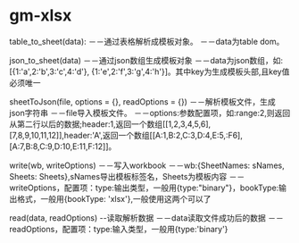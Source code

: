 # gm-xlsx


table_to_sheet(data):
－－通过表格解析成模板对象。
－－data为table dom。


json_to_sheet(data)
－－通过json数组生成模板对象
－－data为json数组，如:[{1:'a',2:'b',3:'c',4:'d'}, {1:'e',2:'f',3:'g',4:'h'}]。其中key为生成模板头部,且key值必须唯一



sheetToJson(file, options = {}, readOptions = {})
－－解析模板文件，生成json字符串
－－file导入模板文件。
－－options:参数配置项，如:range:2,则返回从第二行以后的数据;header:1,返回一个数组[[1,2,3,4,5,6],[7,8,9,10,11,12]],header:'A',返回一个数组[[A:1,B:2,C:3,D:4,E:5,:F6],[A:7,B:8,C:9,D:10,E:11,F:12]]。


write(wb, writeOptions)
－－写入workbook
－－wb:{SheetNames: sNames, Sheets: Sheets},sNames导出模板标签名，Sheets为模板内容
－－writeOptions，配置项：type:输出类型，一般用{type:"binary"}，bookType:输出格式，一般用{bookType: 'xlsx'},一般使用这两个可以了


read(data, readOptions)
--读取解析数据
－－data读取文件成功后的数据
－－readOptions，配置项：type:输入类型，一般用{type:'binary'}